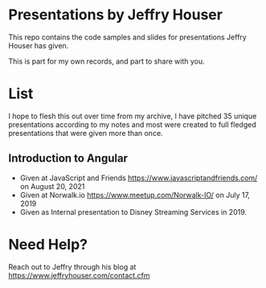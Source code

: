 # Presentations by Jeffry Houser

This repo contains the code samples and slides for presentations Jeffry Houser has given.  

This is part for my own records, and part to share with you.

# List

I hope to flesh this out over time from my archive, I have pitched 35 unique presentations according to my notes and most were created to full fledged presentations that were given more than once.

## Introduction to Angular 

* Given at JavaScript and Friends https://www.javascriptandfriends.com/ on August 20, 2021
* Given at Norwalk.io https://www.meetup.com/Norwalk-IO/ on July 17, 2019
* Given as Internal presentation to Disney Streaming Services in 2019.


# Need Help?

Reach out to Jeffry through his blog at https://www.jeffryhouser.com/contact.cfm
